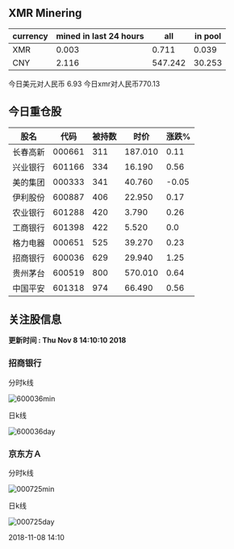 ## XMR Minering

|currency|mined in last 24 hours|all|in pool|
|---|---|---|---|
|XMR|0.003|0.711|0.039|
|CNY|2.116|547.242|30.253|

今日美元对人民币 6.93	今日xmr对人民币770.13


## 今日重仓股 

|股名|代码|被持数|时价|涨跌%|
|---|---|---|---|---|
|长春高新|000661|311|187.010|0.11|
|兴业银行|601166|334|16.190|0.56|
|美的集团|000333|341|40.760|-0.05|
|伊利股份|600887|406|22.950|0.17|
|农业银行|601288|420|3.790|0.26|
|工商银行|601398|422|5.520|0.0|
|格力电器|000651|525|39.270|0.23|
|招商银行|600036|629|29.940|1.25|
|贵州茅台|600519|800|570.010|0.64|
|中国平安|601318|974|66.490|0.56|

## 关注股信息
**更新时间 : Thu Nov  8 14:10:10 2018**
### 招商银行 
分时k线

![600036min](http://image.sinajs.cn/newchart/min/n/sh600036.gif)

日k线

![600036day](http://image.sinajs.cn/newchart/daily/n/sh600036.gif)

### 京东方Ａ 
分时k线

![000725min](http://image.sinajs.cn/newchart/min/n/sz000725.gif)

日k线

![000725day](http://image.sinajs.cn/newchart/daily/n/sz000725.gif)

2018-11-08 14:10